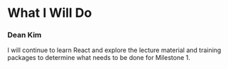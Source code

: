 # What I Will Do
### Dean Kim
I will continue to learn React and explore the lecture material and training packages to determine what needs to be done for Milestone 1.
